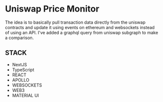 # Uniswap Price Monitor

The idea is to basically pull transaction data directly from the uniswap contracts and update it using events on ethereum and websockets instead of using an API. I've added a graphql query from uniswap subgraph to make a comparison.



## STACK

- NextJS
- TypeScript
- REACT
- APOLLO
- WEBSOCKETS
- WEB3
- MATERIAL UI
